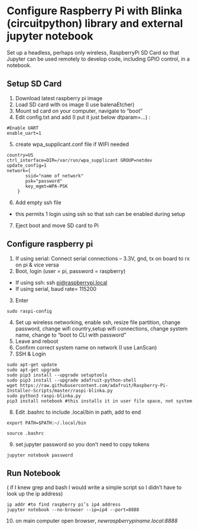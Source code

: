 # Configure Raspberry Pi with Blinka (circuitpython) library and external jupyter notebook

Set up a headless, perhaps only wireless, RaspberryPi SD Card so that Jupyter can be used remotely to develop code, including GPIO control, in a notebook.

## Setup SD Card
1. Download latest raspberry pi image
2. Load SD card with os image (I use balenaEtcher)
3. Mount sd card on your computer, navigate to “boot”
4. Edit config.txt and add (I put it just below dtparam=…) :
```
#Enable UART 
enable_uart=1
```

5. create wpa_supplicant.conf file if WIFI needed
```
country=US
ctrl_interface=DIR=/var/run/wpa_supplicant GROUP=netdev
update_config=1
network={
       ssid="name of network"
       psk="password"
       key_mgmt=WPA-PSK
    }
```
6. Add empty ssh file
 * this permits 1 login using ssh so that ssh can be enabled during setup
7. Eject boot and move SD card to Pi

## Configure raspberry pi
1. If using serial: Connect serial connections – 3.3V, gnd, tx on board to rx on pi & vice versa
2. Boot, login (user = pi, password = raspberry)
 * If using ssh: ssh pi@raspberrypi.local 
 * If using serial, baud rate= 115200
3. Enter
```
sudo raspi-config
```
4.	Set up wireless networking, enable ssh, resize file partition, change password, change wifi country,setup wifi connections, change system name, change to “boot to CLI with password”
5. Leave and reboot
6. Confirm correct system name on network (I use LanScan)
7. SSH & Login
```
sudo apt-get update
sudo apt-get upgrade
sudo pip3 install --upgrade setuptools
sudo pip3 install --upgrade adafruit-python-shell
wget https://raw.githubusercontent.com/adafruit/Raspberry-Pi-Installer-Scripts/master/raspi-blinka.py
sudo python3 raspi-blinka.py
pip3 install notebook #this installs it in user file space, not system
```
8. Edit .bashrc to include .local/bin in path, add to end
```
export PATH=$PATH:~/.local/bin
```
```
source .bashrc
```
9. set jupyter password so you don’t need to copy tokens
```
jupyter notebook password
```
## Run Notebook 
( if I knew grep and bash I would write a simple script so I didn’t have to look up the ip address)
```
ip addr #to find raspberry pi’s ip4 address
jupyter notebook --no-browser --ip=ip4 --port=8888
```

10. on main computer open browser, _newraspberrypiname.local:8888_

